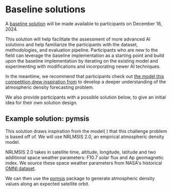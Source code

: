 # Baseline solutions

A [baseline solution](https://github.com/ARCLab-MIT/2025-aichallenge-wiki/tree/main/baseline_solutions) will be made available to participants on December 16, 2024. 

This solution will help facilitate the assessment of more advanced AI solutions and help familiarize the participants with the dataset, methodologies, and evaluation pipeline. Participants who are new to the field can leverage the baseline implementation as a starting point and build upon the baseline implementation by iterating on the existing model and experimenting with modifications and incorporating newer AI techniques. 

In the meantime, we recommend that participants check out [the model this competition drew inspiration from](https://github.com/ARCLab-MIT/2025-aichallenge-devkit.git) to develop a deeper understanding of the atmospheric density forecasting problem.

We also provide participants with a possible solution below, to give an initial idea for their own solution design. 

## Example solution: pymsis
This solution draws inspiration from the model( ) that this challenge problem is based off of. We will use NRLMSIS 2.0, an empirical atmospheric density model.

NRLMSIS 2.0 takes in satellite time, altitude, longitude, latitude and two additional space weather parameters: F10.7 solar flux and Ap geomagnetic index. We source these space weather parameters from NASA's historical [OMNI dataset](https://omniweb.gsfc.nasa.gov/). 

We can then use the [pymsis](https://pypi.org/project/pymsis/) package to generate atmospheric density values along an expected satellite orbit. 



